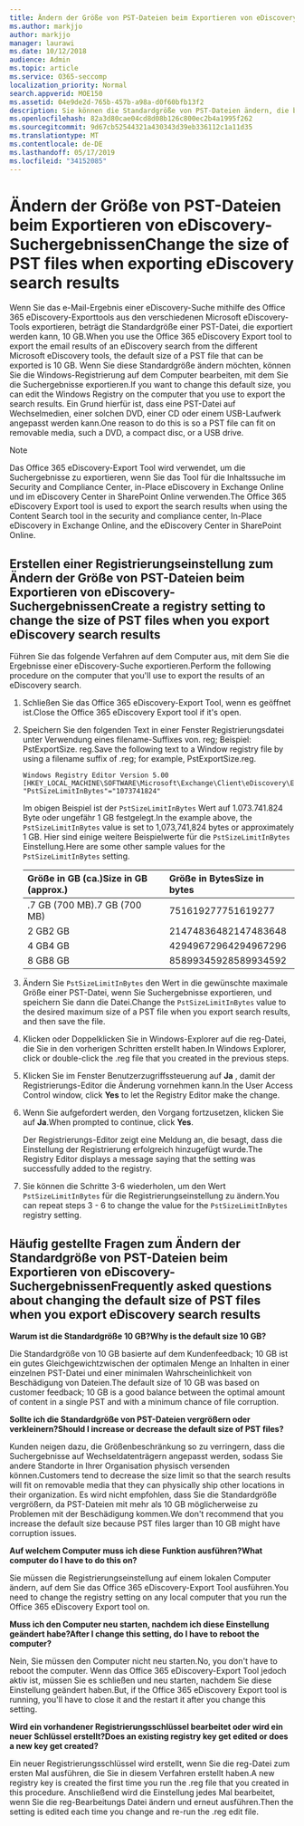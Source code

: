 ```yaml
---
title: Ändern der Größe von PST-Dateien beim Exportieren von eDiscovery-Suchergebnissen
ms.author: markjjo
author: markjjo
manager: laurawi
ms.date: 10/12/2018
audience: Admin
ms.topic: article
ms.service: O365-seccomp
localization_priority: Normal
search.appverid: MOE150
ms.assetid: 04e9de2d-765b-457b-a98a-d0f60bfb13f2
description: Sie können die Standardgröße von PST-Dateien ändern, die beim Exportieren von eDiscovery-Suchergebnissen auf Ihren Computer heruntergeladen werden.
ms.openlocfilehash: 82a3d80cae04cd8d08b126c800ec2b4a1995f262
ms.sourcegitcommit: 9d67cb52544321a430343d39eb336112c1a11d35
ms.translationtype: MT
ms.contentlocale: de-DE
ms.lasthandoff: 05/17/2019
ms.locfileid: "34152085"
---
```

# <a name="change-the-size-of-pst-files-when-exporting-ediscovery-search-results"></a><span data-ttu-id="d4040-103">Ändern der Größe von PST-Dateien beim Exportieren von eDiscovery-Suchergebnissen</span><span class="sxs-lookup"><span data-stu-id="d4040-103">Change the size of PST files when exporting eDiscovery search results</span></span>

<span data-ttu-id="d4040-104">Wenn Sie das e-Mail-Ergebnis einer eDiscovery-Suche mithilfe des Office 365 eDiscovery-Exporttools aus den verschiedenen Microsoft eDiscovery-Tools exportieren, beträgt die Standardgröße einer PST-Datei, die exportiert werden kann, 10 GB.</span><span class="sxs-lookup"><span data-stu-id="d4040-104">When you use the Office 365 eDiscovery Export tool to export the email results of an eDiscovery search from the different Microsoft eDiscovery tools, the default size of a PST file that can be exported is 10 GB.</span></span> <span data-ttu-id="d4040-105">Wenn Sie diese Standardgröße ändern möchten, können Sie die Windows-Registrierung auf dem Computer bearbeiten, mit dem Sie die Suchergebnisse exportieren.</span><span class="sxs-lookup"><span data-stu-id="d4040-105">If you want to change this default size, you can edit the Windows Registry on the computer that you use to export the search results.</span></span> <span data-ttu-id="d4040-106">Ein Grund hierfür ist, dass eine PST-Datei auf Wechselmedien, einer solchen DVD, einer CD oder einem USB-Laufwerk angepasst werden kann.</span><span class="sxs-lookup"><span data-stu-id="d4040-106">One reason to do this is so a PST file can fit on removable media, such a DVD, a compact disc, or a USB drive.</span></span> 
  
> [!NOTE]
>  <span data-ttu-id="d4040-107">Das Office 365 eDiscovery-Export Tool wird verwendet, um die Suchergebnisse zu exportieren, wenn Sie das Tool für die Inhaltssuche im Security and Compliance Center, in-Place eDiscovery in Exchange Online und im eDiscovery Center in SharePoint Online verwenden.</span><span class="sxs-lookup"><span data-stu-id="d4040-107">The Office 365 eDiscovery Export tool is used to export the search results when using the Content Search tool in the security and compliance center, In-Place eDiscovery in Exchange Online, and the eDiscovery Center in SharePoint Online.</span></span>
  
## <a name="create-a-registry-setting-to-change-the-size-of-pst-files-when-you-export-ediscovery-search-results"></a><span data-ttu-id="d4040-108">Erstellen einer Registrierungseinstellung zum Ändern der Größe von PST-Dateien beim Exportieren von eDiscovery-Suchergebnissen</span><span class="sxs-lookup"><span data-stu-id="d4040-108">Create a registry setting to change the size of PST files when you export eDiscovery search results</span></span>

<span data-ttu-id="d4040-109">Führen Sie das folgende Verfahren auf dem Computer aus, mit dem Sie die Ergebnisse einer eDiscovery-Suche exportieren.</span><span class="sxs-lookup"><span data-stu-id="d4040-109">Perform the following procedure on the computer that you'll use to export the results of an eDiscovery search.</span></span>
  
1. <span data-ttu-id="d4040-110">Schließen Sie das Office 365 eDiscovery-Export Tool, wenn es geöffnet ist.</span><span class="sxs-lookup"><span data-stu-id="d4040-110">Close the Office 365 eDiscovery Export tool if it's open.</span></span> 
    
2. <span data-ttu-id="d4040-111">Speichern Sie den folgenden Text in einer Fenster Registrierungsdatei unter Verwendung eines filename-Suffixes von. reg; Beispiel: PstExportSize. reg.</span><span class="sxs-lookup"><span data-stu-id="d4040-111">Save the following text to a Window registry file by using a filename suffix of .reg; for example, PstExportSize.reg.</span></span> 
    
    ```
    Windows Registry Editor Version 5.00
    [HKEY_LOCAL_MACHINE\SOFTWARE\Microsoft\Exchange\Client\eDiscovery\ExportTool]
    "PstSizeLimitInBytes"="1073741824"
    ```

    <span data-ttu-id="d4040-112">Im obigen Beispiel ist der `PstSizeLimitInBytes` Wert auf 1.073.741.824 Byte oder ungefähr 1 GB festgelegt.</span><span class="sxs-lookup"><span data-stu-id="d4040-112">In the example above, the  `PstSizeLimitInBytes` value is set to 1,073,741,824 bytes or approximately 1 GB.</span></span> <span data-ttu-id="d4040-113">Hier sind einige weitere Beispielwerte für die `PstSizeLimitInBytes` Einstellung.</span><span class="sxs-lookup"><span data-stu-id="d4040-113">Here are some other sample values for the  `PstSizeLimitInBytes` setting.</span></span> 
    
    |<span data-ttu-id="d4040-114">**Größe in GB (ca.)**</span><span class="sxs-lookup"><span data-stu-id="d4040-114">**Size in GB (approx.)**</span></span>|<span data-ttu-id="d4040-115">**Größe in Bytes**</span><span class="sxs-lookup"><span data-stu-id="d4040-115">**Size in bytes**</span></span>|
    |:-----|:-----|
    |<span data-ttu-id="d4040-116">.7 GB (700 MB)</span><span class="sxs-lookup"><span data-stu-id="d4040-116">.7 GB (700 MB)</span></span>  <br/> |<span data-ttu-id="d4040-117">751619277</span><span class="sxs-lookup"><span data-stu-id="d4040-117">751619277</span></span>  <br/> |
    |<span data-ttu-id="d4040-118">2 GB</span><span class="sxs-lookup"><span data-stu-id="d4040-118">2 GB</span></span>  <br/> |<span data-ttu-id="d4040-119">2147483648</span><span class="sxs-lookup"><span data-stu-id="d4040-119">2147483648</span></span>  <br/> |
    |<span data-ttu-id="d4040-120">4 GB</span><span class="sxs-lookup"><span data-stu-id="d4040-120">4 GB</span></span>  <br/> |<span data-ttu-id="d4040-121">4294967296</span><span class="sxs-lookup"><span data-stu-id="d4040-121">4294967296</span></span>  <br/> |
    |<span data-ttu-id="d4040-122">8 GB</span><span class="sxs-lookup"><span data-stu-id="d4040-122">8 GB</span></span>  <br/> |<span data-ttu-id="d4040-123">8589934592</span><span class="sxs-lookup"><span data-stu-id="d4040-123">8589934592</span></span>  <br/> |
   
3. <span data-ttu-id="d4040-124">Ändern Sie `PstSizeLimitInBytes` den Wert in die gewünschte maximale Größe einer PST-Datei, wenn Sie Suchergebnisse exportieren, und speichern Sie dann die Datei.</span><span class="sxs-lookup"><span data-stu-id="d4040-124">Change the `PstSizeLimitInBytes` value to the desired maximum size of a PST file when you export search results, and then save the file.</span></span> 
    
4. <span data-ttu-id="d4040-125">Klicken oder Doppelklicken Sie in Windows-Explorer auf die reg-Datei, die Sie in den vorherigen Schritten erstellt haben.</span><span class="sxs-lookup"><span data-stu-id="d4040-125">In Windows Explorer, click or double-click the .reg file that you created in the previous steps.</span></span>
    
5. <span data-ttu-id="d4040-126">Klicken Sie im Fenster Benutzerzugriffssteuerung auf **Ja** , damit der Registrierungs-Editor die Änderung vornehmen kann.</span><span class="sxs-lookup"><span data-stu-id="d4040-126">In the User Access Control window, click **Yes** to let the Registry Editor make the change.</span></span> 
    
6. <span data-ttu-id="d4040-127">Wenn Sie aufgefordert werden, den Vorgang fortzusetzen, klicken Sie auf **Ja**.</span><span class="sxs-lookup"><span data-stu-id="d4040-127">When prompted to continue, click **Yes**.</span></span>
    
    <span data-ttu-id="d4040-128">Der Registrierungs-Editor zeigt eine Meldung an, die besagt, dass die Einstellung der Registrierung erfolgreich hinzugefügt wurde.</span><span class="sxs-lookup"><span data-stu-id="d4040-128">The Registry Editor displays a message saying that the setting was successfully added to the registry.</span></span>
    
7. <span data-ttu-id="d4040-129">Sie können die Schritte 3-6 wiederholen, um den Wert `PstSizeLimitInBytes` für die Registrierungseinstellung zu ändern.</span><span class="sxs-lookup"><span data-stu-id="d4040-129">You can repeat steps 3 - 6 to change the value for the  `PstSizeLimitInBytes` registry setting.</span></span> 
  
## <a name="frequently-asked-questions-about-changing-the-default-size-of-pst-files-when-you-export-ediscovery-search-results"></a><span data-ttu-id="d4040-130">Häufig gestellte Fragen zum Ändern der Standardgröße von PST-Dateien beim Exportieren von eDiscovery-Suchergebnissen</span><span class="sxs-lookup"><span data-stu-id="d4040-130">Frequently asked questions about changing the default size of PST files when you export eDiscovery search results</span></span>

 <span data-ttu-id="d4040-131">**Warum ist die Standardgröße 10 GB?**</span><span class="sxs-lookup"><span data-stu-id="d4040-131">**Why is the default size 10 GB?**</span></span>
  
<span data-ttu-id="d4040-132">Die Standardgröße von 10 GB basierte auf dem Kundenfeedback; 10 GB ist ein gutes Gleichgewichtzwischen der optimalen Menge an Inhalten in einer einzelnen PST-Datei und einer minimalen Wahrscheinlichkeit von Beschädigung von Dateien.</span><span class="sxs-lookup"><span data-stu-id="d4040-132">The default size of 10 GB was based on customer feedback; 10 GB is a good balance between the optimal amount of content in a single PST and with a minimum chance of file corruption.</span></span>
  
 <span data-ttu-id="d4040-133">**Sollte ich die Standardgröße von PST-Dateien vergrößern oder verkleinern?**</span><span class="sxs-lookup"><span data-stu-id="d4040-133">**Should I increase or decrease the default size of PST files?**</span></span>
  
<span data-ttu-id="d4040-134">Kunden neigen dazu, die Größenbeschränkung so zu verringern, dass die Suchergebnisse auf Wechseldatenträgern angepasst werden, sodass Sie andere Standorte in Ihrer Organisation physisch versenden können.</span><span class="sxs-lookup"><span data-stu-id="d4040-134">Customers tend to decrease the size limit so that the search results will fit on removable media that they can physically ship other locations in their organization.</span></span> <span data-ttu-id="d4040-135">Es wird nicht empfohlen, dass Sie die Standardgröße vergrößern, da PST-Dateien mit mehr als 10 GB möglicherweise zu Problemen mit der Beschädigung kommen.</span><span class="sxs-lookup"><span data-stu-id="d4040-135">We don't recommend that you increase the default size because PST files larger than 10 GB might have corruption issues.</span></span>
  
 <span data-ttu-id="d4040-136">**Auf welchem Computer muss ich diese Funktion ausführen?**</span><span class="sxs-lookup"><span data-stu-id="d4040-136">**What computer do I have to do this on?**</span></span>
  
<span data-ttu-id="d4040-137">Sie müssen die Registrierungseinstellung auf einem lokalen Computer ändern, auf dem Sie das Office 365 eDiscovery-Export Tool ausführen.</span><span class="sxs-lookup"><span data-stu-id="d4040-137">You need to change the registry setting on any local computer that you run the Office 365 eDiscovery Export tool on.</span></span>
  
 <span data-ttu-id="d4040-138">**Muss ich den Computer neu starten, nachdem ich diese Einstellung geändert habe?**</span><span class="sxs-lookup"><span data-stu-id="d4040-138">**After I change this setting, do I have to reboot the computer?**</span></span>
  
<span data-ttu-id="d4040-139">Nein, Sie müssen den Computer nicht neu starten.</span><span class="sxs-lookup"><span data-stu-id="d4040-139">No, you don't have to reboot the computer.</span></span> <span data-ttu-id="d4040-140">Wenn das Office 365 eDiscovery-Export Tool jedoch aktiv ist, müssen Sie es schließen und neu starten, nachdem Sie diese Einstellung geändert haben.</span><span class="sxs-lookup"><span data-stu-id="d4040-140">But, if the Office 365 eDiscovery Export tool is running, you'll have to close it and the restart it after you change this setting.</span></span>
  
 <span data-ttu-id="d4040-141">**Wird ein vorhandener Registrierungsschlüssel bearbeitet oder wird ein neuer Schlüssel erstellt?**</span><span class="sxs-lookup"><span data-stu-id="d4040-141">**Does an existing registry key get edited or does a new key get created?**</span></span>
  
<span data-ttu-id="d4040-142">Ein neuer Registrierungsschlüssel wird erstellt, wenn Sie die reg-Datei zum ersten Mal ausführen, die Sie in diesem Verfahren erstellt haben.</span><span class="sxs-lookup"><span data-stu-id="d4040-142">A new registry key is created the first time you run the .reg file that you created in this procedure.</span></span> <span data-ttu-id="d4040-143">Anschließend wird die Einstellung jedes Mal bearbeitet, wenn Sie die reg-Bearbeitungs Datei ändern und erneut ausführen.</span><span class="sxs-lookup"><span data-stu-id="d4040-143">Then the setting is edited each time you change and re-run the .reg edit file.</span></span>
